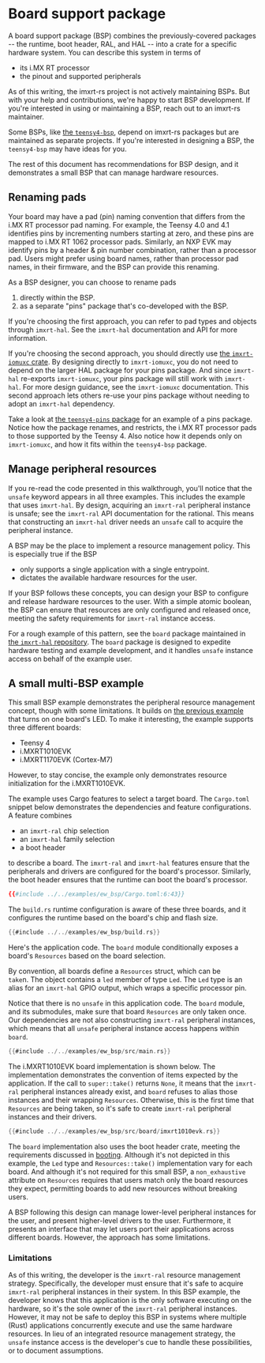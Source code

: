 # Board support package

A board support package (BSP) combines the previously-covered packages -- the
runtime, boot header, RAL, and HAL -- into a crate for a specific hardware
system. You can describe this system in terms of

-   its i.MX RT processor
-   the pinout and supported peripherals

As of this writing, the imxrt-rs project is not actively maintaining BSPs. But
with your help and contributions, we're happy to start BSP development. If
you're interested in using or maintaining a BSP, reach out to an imxrt-rs
maintainer.

Some BSPs, like [the `teensy4-bsp`](https://github.com/mciantyre/teensy4-rs),
depend on imxrt-rs packages but are maintained as separate projects. If you're
interested in designing a BSP, the `teensy4-bsp` may have ideas for you.

The rest of this document has recommendations for BSP design, and it
demonstrates a small BSP that can manage hardware resources.

## Renaming pads

Your board may have a pad (pin) naming convention that differs from the i.MX RT
processor pad naming. For example, the Teensy 4.0 and 4.1 identifies pins by
incrementing numbers starting at zero, and these pins are mapped to i.MX RT 1062
processor pads. Similarly, an NXP EVK may identify pins by a header & pin number
combination, rather than a processor pad. Users might prefer using board names,
rather than processor pad names, in their firmware, and the BSP can provide this
renaming.

As a BSP designer, you can choose to rename pads

1.  directly within the BSP.
2.  as a separate "pins" package that's co-developed with the BSP.

If you're choosing the first approach, you can refer to pad types and objects
through `imxrt-hal`. See the `imxrt-hal` documentation and API for more
information.

If you're choosing the second approach, you should directly use [the
`imxrt-iomuxc` crate](https://github.com/imxrt-rs/imxrt-iomuxc). By designing
directly to `imxrt-iomuxc`, you do not need to depend on the larger HAL package
for your pins package. And since `imxrt-hal` re-exports `imxrt-iomuxc`, your
pins package will still work with `imxrt-hal`. For more design guidance, see the
`imxrt-iomuxc` documentation. This second approach lets others re-use your pins
package without needing to adopt an `imxrt-hal` dependency.

Take a look at [the `teensy4-pins`
package](https://github.com/mciantyre/teensy4-rs) for an example of a pins
package. Notice how the package renames, and restricts, the i.MX RT processor
pads to those supported by the Teensy 4. Also notice how it depends only on
`imxrt-iomuxc`, and how it fits within the `teensy4-bsp` package.

## Manage peripheral resources

If you re-read the code presented in this walkthrough, you'll notice that the
`unsafe` keyword appears in all three examples. This includes the example that
uses `imxrt-hal`. By design, acquiring an `imxrt-ral` peripheral instance is
unsafe; see the `imxrt-ral` API documentation for the rational. This means that
constructing an `imxrt-hal` driver needs an `unsafe` call to acquire the
peripheral instance.

A BSP may be the place to implement a resource management policy. This is
especially true if the BSP

-   only supports a single application with a single entrypoint.
-   dictates the available hardware resources for the user.

If your BSP follows these concepts, you can design your BSP to configure and
release hardware resources to the user. With a simple atomic boolean, the BSP
can ensure that resources are only configured and released once, meeting the
safety requirements for `imxrt-ral` instance access.

For a rough example of this pattern, see the `board` package maintained in [the
`imxrt-hal` repository](https://github.com/imxrt-rs/imxrt-hal). The `board`
package is designed to expedite hardware testing and example development, and it
handles `unsafe` instance access on behalf of the example user.

## A small multi-BSP example

This small BSP example demonstrates the peripheral resource management concept,
though with some limitations. It builds on [the previous example](./hal.md) that
turns on one board's LED. To make it interesting, the example supports three
different boards:

-   Teensy 4
-   i.MXRT1010EVK
-   i.MXRT1170EVK (Cortex-M7)

However, to stay concise, the example only demonstrates resource initialization
for the i.MXRT1010EVK.

The example uses Cargo features to select a target board. The `Cargo.toml`
snippet below demonstrates the dependencies and feature configurations. A
feature combines

-   an `imxrt-ral` chip selection
-   an `imxrt-hal` family selection
-   a boot header

to describe a board. The `imxrt-ral` and `imxrt-hal` features ensure that the
peripherals and drivers are configured for the board's processor. Similarly, the
boot header ensures that the runtime can boot the board's processor.

``` toml
{{#include ../../examples/ew_bsp/Cargo.toml:6:43}}
```

The `build.rs` runtime configuration is aware of these three boards, and it
configures the runtime based on the board's chip and flash size.

``` rust
{{#include ../../examples/ew_bsp/build.rs}}
```

Here's the application code. The `board` module conditionally exposes a board's
`Resources` based on the board selection.

By convention, all boards define a `Resources` struct, which can be `take`n. The
object contains a `led` member of type `Led`. The `Led` type is an alias for an
`imxrt-hal` GPIO output, which wraps a specific processor pin.

Notice that there is no `unsafe` in this application code. The `board` module,
and its submodules, make sure that board `Resources` are only taken once. Our
dependencies are not also constructing `imxrt-ral` peripheral instances, which
means that all `unsafe` peripheral instance access happens within `board`.

``` rust
{{#include ../../examples/ew_bsp/src/main.rs}}
```

The i.MXRT1010EVK board implementation is shown below. The implementation
demonstrates the convention of items expected by the application. If the call to
`super::take()` returns `None`, it means that the `imxrt-ral` peripheral
instances already exist, and `board` refuses to alias those instances and their
wrapping `Resources`. Otherwise, this is the first time that `Resources` are
being taken, so it's safe to create `imxrt-ral` peripheral instances and their
drivers.

``` rust
{{#include ../../examples/ew_bsp/src/board/imxrt1010evk.rs}}
```

The `board` implementation also uses the boot header crate, meeting the
requirements discussed in [booting](./booting.md). Although it's not depicted in
this example, the `Led` type and `Resources::take()` implementation vary for
each board. And although it's not required for this small BSP, a
`non_exhaustive` attribute on `Resources` requires that users match only the
board resources they expect, permitting boards to add new resources without
breaking users.

A BSP following this design can manage lower-level peripheral instances for the
user, and present higher-level drivers to the user. Furthermore, it presents an
interface that may let users port their applications across different boards.
However, the approach has some limitations.

### Limitations

As of this writing, the developer is the `imxrt-ral` resource management
strategy. Specifically, the developer must ensure that it's safe to acquire
`imxrt-ral` peripheral instances in their system. In this BSP example, the
developer knows that this application is the only software executing on the
hardware, so it's the sole owner of the `imxrt-ral` peripheral instances.
However, it may not be safe to deploy this BSP in systems where multiple (Rust)
applications concurrently execute and use the same hardware resources. In lieu
of an integrated resource management strategy, the `unsafe` instance access is
the developer's cue to handle these possibilities, or to document assumptions.
